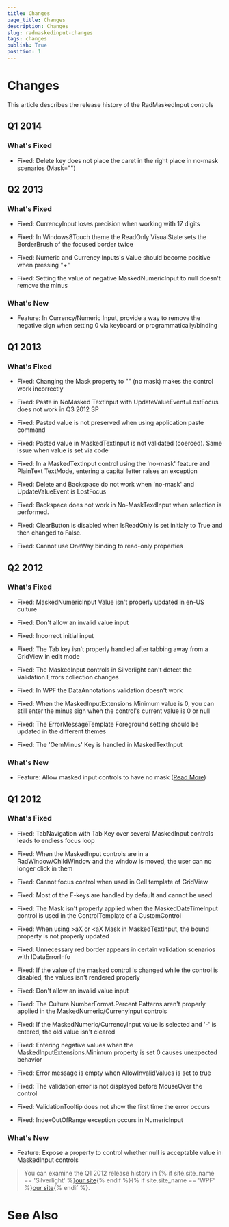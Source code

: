 ```yaml
---
title: Changes
page_title: Changes
description: Changes
slug: radmaskedinput-changes
tags: changes
publish: True
position: 1
---
```


# Changes



This article describes the release history of the RadMaskedInput controls

## Q1 2014

### What's Fixed

* Fixed: Delete key does not place the caret in the right place in no-mask scenarios (Mask="")

## Q2 2013

### What's Fixed

* Fixed: CurrencyInput loses precision when working with 17 digits

* Fixed: In Windows8Touch theme the ReadOnly VisualState sets the BorderBrush of the focused border twice 

* Fixed: Numeric and Currency Inputs's Value should become positive when pressing "+"

* Fixed: Setting the value of negative MaskedNumericInput to null doesn't remove the minus

### What's New

* Feature: In Currency/Numeric Input, provide a way to remove the negative sign when setting 0 via keyboard or programmatically/binding
				

## Q1 2013

### What's Fixed

* Fixed: Changing the Mask property to "" (no mask) makes the control work incorrectly

* Fixed: Paste in NoMasked TextInput with UpdateValueEvent=LostFocus does not work in Q3 2012 SP

* Fixed: Pasted value is not preserved when using application paste command

* Fixed: Pasted value in MaskedTextInput is not validated (coerced).  Same issue when value is set via code

* Fixed: In a MaskedTextInput control using the 'no-mask' feature and PlainText TextMode, entering a capital letter raises an exception

* Fixed: Delete and Backspace do not work when 'no-mask' and UpdateValueEvent is LostFocus

* Fixed: Backspace does not work in No-MaskTexdInput when selection is performed.

* Fixed: ClearButton is disabled when IsReadOnly is set initialy to True and then changed to False.

* Fixed: Cannot use OneWay binding to read-only properties

## Q2 2012

### What's Fixed

* Fixed: MaskedNumericInput Value isn't properly updated in en-US culture

* Fixed: Don't allow an invalid value input

* Fixed: Incorrect initial input

* Fixed: The Tab key isn't properly handled after tabbing away from a GridView in edit mode

* Fixed: The MaskedInput controls in Silverlight can't detect the Validation.Errors collection changes

* Fixed: In WPF the DataAnnotations validation doesn't work

* Fixed: When the MaskedInputExtensions.Minimum value is 0, you can still enter the minus sign when the control's current value is 0 or null

* Fixed: The ErrorMessageTemplate Foreground setting should be updated in the different themes

* Fixed: The 'OemMinus' Key is handled in MaskedTextInput

### What's New

* Feature: Allow masked input controls to have no mask ([Read More](6423C290-4198-48A9-A19B-8937AAE46FCB#NoMask))
				

## Q1 2012

### What's Fixed

* Fixed: TabNavigation with Tab Key over several MaskedInput controls leads to endless focus loop

* Fixed: When the MaskedInput controls are in a RadWindow/ChildWindow and the window is moved, the user can no longer click in them

* Fixed: Cannot focus control when used in Cell template of GridView

* Fixed: Most of  the F-keys are handled by default and cannot be used

* Fixed: The Mask isn't properly applied when the MaskedDateTimeInput control is used in the ControlTemplate of a CustomControl

* Fixed: When using >aX or <aX Mask in MaskedTextInput, the bound property is not properly updated

* Fixed: Unnecessary red border appears in certain validation scenarios with IDataErrorInfo

* Fixed: If the value of the masked control is changed while the control is disabled, the values isn't rendered properly

* Fixed: Don't allow an invalid value input

* Fixed: The Culture.NumberFormat.Percent Patterns aren't properly applied in the MaskedNumeric/CurrenyInput controls

* Fixed: If the MaskedNumeric/CurrencyInput value is selected and '-' is entered, the old value isn't cleared

* Fixed: Entering negative values when the MaskedInputExtensions.Minimum property is set 0 causes unexpected behavior

* Fixed: Error message is empty when AllowInvalidValues is set to true

* Fixed: The validation error is not displayed before MouseOver the control

* Fixed: ValidationTooltip does not show the first time the error occurs

* Fixed: IndexOutOfRange exception occurs in NumericInput

### What's New

* Feature: Expose a property to control whether null is acceptable value in MaskedInput controls

>You can examine the Q1 2012 release history in
				{% if site.site_name == 'Silverlight' %}[our site](http://www.telerik.com/products/silverlight/whats-new/release_notes/q1-2012-version-2012-1-215-271395503.aspx){% endif %}{% if site.site_name == 'WPF' %}[our site](http://www.telerik.com/products/wpf/whats-new/release-history/q1-2012-version-2012-1-215-1506305735.aspx){% endif %}.
			  

# See Also
